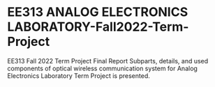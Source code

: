 # EE313 ANALOG ELECTRONICS LABORATORY-Fall2022-Term-Project
EE313 Fall 2022 Term Project Final Report
Subparts, details, and used components of optical wireless communication system for Analog Electronics Laboratory Term Project is presented.
